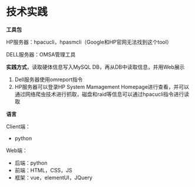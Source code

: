技术实践
===

**工具包**

HP服务器：hpacucli，hpasmcli（Google和HP官网无法找到这个tool）

DELL服务器：OMSA管理工具

**实践方式**，读取硬体信息写入MySQL DB，再从DB中读取信息，并用Web展示

1. Dell服务器使用omreport指令
2. HP服务器可以登录HP System Mamagement Homepage进行查看，并可以通过网络爬虫技术进行抓取，磁盘和raid等信息可以通过hpacucli指令进行读取

**语言**

Client端：

- python

Web端：

- 后端：python
- 前端：HTML，CSS，JS
- 框架：vue，elementUI，JQuery
